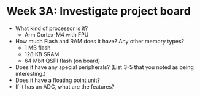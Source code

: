 # Week 3A: Investigate project board

- What kind of processor is it?
  - Arm Cortex-M4 with FPU
- How much Flash and RAM does it have? Any other memory types?
  - 1 MB flash
  - 128 KB SRAM
  - 64 Mbit QSPI flash (on board)
- Does it have any special peripherals? (List 3-5 that you noted as being interesting.)
- Does it have a floating point unit?
- If it has an ADC, what are the features?